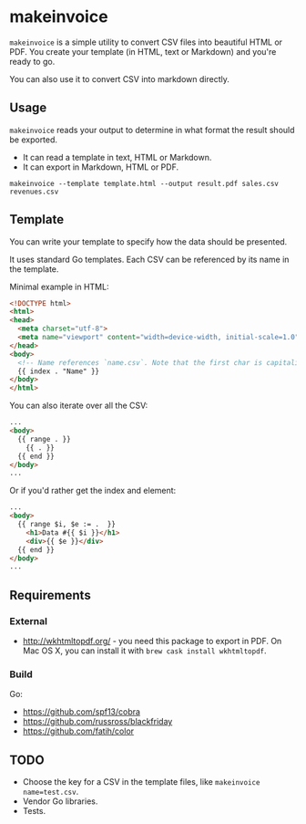# makeinvoice

`makeinvoice` is a simple utility to convert CSV files into beautiful HTML or PDF. You create your template (in HTML, text or Markdown) and you're ready to go.

You can also use it to convert CSV into markdown directly.

## Usage

`makeinvoice` reads your output to determine in what format the result should be exported.

- It can read a template in text, HTML or Markdown.
- It can export in Markdown, HTML or PDF.

```
makeinvoice --template template.html --output result.pdf sales.csv revenues.csv
```

## Template

You can write your template to specify how the data should be presented.

It uses standard Go templates. Each CSV can be referenced by its name in the template.

Minimal example in HTML:

```html
<!DOCTYPE html>
<html>
<head>
  <meta charset="utf-8">
  <meta name="viewport" content="width=device-width, initial-scale=1.0">
</head>
<body>
  <!-- Name references `name.csv`. Note that the first char is capitalized. -->
  {{ index . "Name" }}
</body>
</html>
```

You can also iterate over all the CSV:

```html
...
<body>
  {{ range . }}
    {{ . }}
  {{ end }}
</body>
...
```

Or if you'd rather get the index and element:

```html
...
<body>
  {{ range $i, $e := .  }}
    <h1>Data #{{ $i }}</h1>
    <div>{{ $e }}</div>
  {{ end }}
</body>
...
```

## Requirements

### External

* http://wkhtmltopdf.org/ - you need this package to export in PDF. On Mac OS X, you can install it with `brew cask install wkhtmltopdf`.

### Build

Go:

* https://github.com/spf13/cobra
* https://github.com/russross/blackfriday
* https://github.com/fatih/color

## TODO

- Choose the key for a CSV in the template files, like `makeinvoice name=test.csv`.
- Vendor Go libraries.
- Tests.
